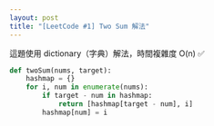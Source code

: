 ```yaml
---
layout: post
title: "[LeetCode #1] Two Sum 解法"
---
```


這題使用 dictionary（字典）解法，時間複雜度 O(n) ✅

```python
def twoSum(nums, target):
    hashmap = {}
    for i, num in enumerate(nums):
        if target - num in hashmap:
            return [hashmap[target - num], i]
        hashmap[num] = i
